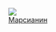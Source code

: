 ![](/books/sf_space/Энди%20Вейер/Марсианин.jpg)  
[Марсианин](/books/sf_space/Энди%20Вейер/Марсианин)

